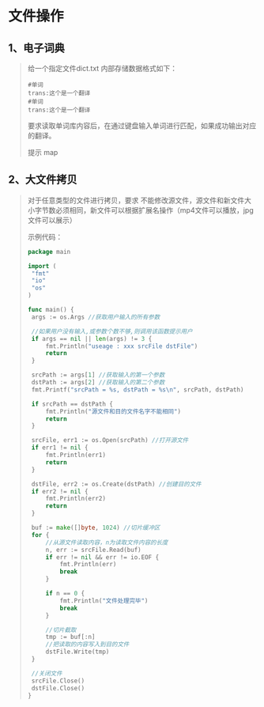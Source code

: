 # 文件操作

## 1、电子词典

> 给一个指定文件dict.txt 内部存储数据格式如下：
>
> ```
> #单词
> trans:这个是一个翻译
> #单词
> trans:这个是一个翻译
> ```
>
> 要求读取单词库内容后，在通过键盘输入单词进行匹配，如果成功输出对应的翻译。
>
> 提示 map

## 2、大文件拷贝

> 对于任意类型的文件进行拷贝，要求 不能修改源文件，源文件和新文件大小字节数必须相同，新文件可以根据扩展名操作（mp4文件可以播放，jpg文件可以展示）
>
> 示例代码：
>
> ```go
> package main
> 
> import (
>  "fmt"
>  "io"
>  "os"
> )
> 
> func main() {
>  args := os.Args //获取用户输入的所有参数
> 
>  //如果用户没有输入,或参数个数不够,则调用该函数提示用户
>  if args == nil || len(args) != 3 {
>      fmt.Println("useage : xxx srcFile dstFile")
>      return
>  }
> 
>  srcPath := args[1] //获取输入的第一个参数
>  dstPath := args[2] //获取输入的第二个参数
>  fmt.Printf("srcPath = %s, dstPath = %s\n", srcPath, dstPath)
> 
>  if srcPath == dstPath {
>      fmt.Println("源文件和目的文件名字不能相同")
>      return
>  }
> 
>  srcFile, err1 := os.Open(srcPath) //打开源文件
>  if err1 != nil {
>      fmt.Println(err1)
>      return
>  }
> 
>  dstFile, err2 := os.Create(dstPath) //创建目的文件
>  if err2 != nil {
>      fmt.Println(err2)
>      return
>  }
> 
>  buf := make([]byte, 1024) //切片缓冲区
>  for {
>      //从源文件读取内容，n为读取文件内容的长度
>      n, err := srcFile.Read(buf)
>      if err != nil && err != io.EOF {
>          fmt.Println(err)
>          break
>      }
> 
>      if n == 0 {
>          fmt.Println("文件处理完毕")
>          break
>      }
> 
>      //切片截取
>      tmp := buf[:n]
>      //把读取的内容写入到目的文件
>      dstFile.Write(tmp)
>  }
> 
>  //关闭文件
>  srcFile.Close()
>  dstFile.Close()
> }
> ```
>
> 